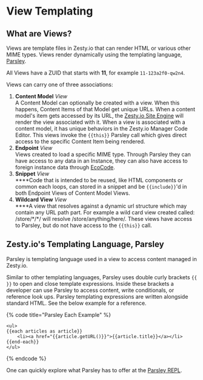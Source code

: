 # View Templating

## What are Views?

Views are template files in Zesty.io that can render HTML or various other MIME types. Views render dynamically using the templating language, [Parsley](view-templating.md#zesty-ios-templating-language-parsley).

All Views have a ZUID that starts with **11**, for example `11-123a2f0-qw2n4`.&#x20;

Views can carry one of three associations:

1. **Content Model** _View_\
   A Content Model can optionally be created with a view. When this happens, Content Items of that Model get unique URLs. When a content model's item gets accessed by its URL, the [Zesty.io Site Engine](./) will render the view associated with it. When a view is associated with a content model, it has unique behaviors in the Zesty.io Manager Code Editor. This views invoke the `{{this}}` Parsley call which gives direct access to the specific Content Item being rendered.
2. **Endpoint** _View_\
   Views created to load a specific MIME type. Through Parsley they can have access to any data in an Instance, they can also have access to foreign instance data through [EcoCode](../../../accounts/guides/ecosystems.md#ecocode-shared-view-templates).
3. **Snippet** _View_\
   ****Code that is intended to be reused, like HTML components or common each loops, can stored in a snippet and be `{{include}}`'d in both Endpoint Views of Content Model Views.
4. **Wildcard View** _View_\
   ****A view that resolves against a dynamic url structure which may contain any URL path part. For example a wild card view created called: /store/\*/\*/ will resolve /store/anything/here/. These views have access to Parsley, but do not have access to the `{{this}}` call.&#x20;

## Zesty.io's Templating Language, Parsley

Parsley is templating language used in a view to access content managed in Zesty.io.

Similar to other templating languages, Parsley uses double curly brackets `{{ }}` to open and close template expressions. Inside these brackets a developer can use Parsley to access content, write conditionals, or reference look ups. Parsley templating expressions are written alongside standard HTML. See the below example for a reference.

{% code title="Parsley Each Example" %}
```markup
<ul>
{{each articles as article}}
    <li><a href="{{article.getURL()}}">{{article.title}}</a></li>
{{end-each}}
</ul>
```
{% endcode %}

One can quickly explore what Parsley has to offer at the [Parsley REPL](https://parsley.zesty.io/hello-world/).
